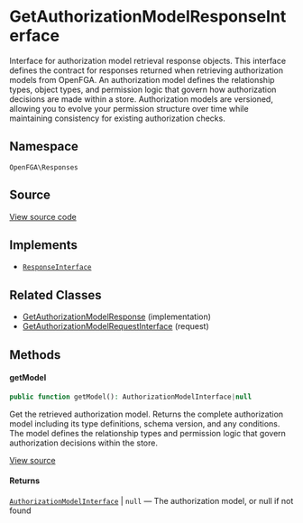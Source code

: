 # GetAuthorizationModelResponseInterface

Interface for authorization model retrieval response objects. This interface defines the contract for responses returned when retrieving authorization models from OpenFGA. An authorization model defines the relationship types, object types, and permission logic that govern how authorization decisions are made within a store. Authorization models are versioned, allowing you to evolve your permission structure over time while maintaining consistency for existing authorization checks.

## Namespace

`OpenFGA\Responses`

## Source

[View source code](https://github.com/evansims/openfga-php/blob/main/src/Responses/GetAuthorizationModelResponseInterface.php)

## Implements

* [`ResponseInterface`](ResponseInterface.md)

## Related Classes

* [GetAuthorizationModelResponse](Responses/GetAuthorizationModelResponse.md) (implementation)
* [GetAuthorizationModelRequestInterface](Requests/GetAuthorizationModelRequestInterface.md) (request)

## Methods

#### getModel

```php
public function getModel(): AuthorizationModelInterface|null

```

Get the retrieved authorization model. Returns the complete authorization model including its type definitions, schema version, and any conditions. The model defines the relationship types and permission logic that govern authorization decisions within the store.

[View source](https://github.com/evansims/openfga-php/blob/main/src/Responses/GetAuthorizationModelResponseInterface.php#L44)

#### Returns

[`AuthorizationModelInterface`](Models/AuthorizationModelInterface.md) &#124; `null` — The authorization model, or null if not found
